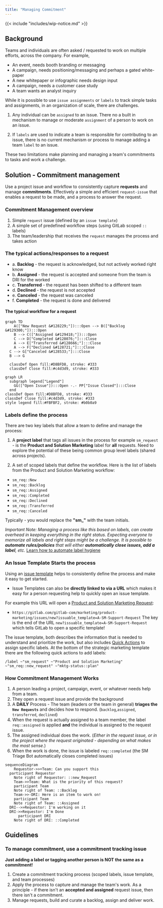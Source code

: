 ```yaml
---
title: "Managing Commitment"
---
```


{{< include "includes/wip-notice.md" >}}

## Background

Teams and individuals are often asked / requested to work on multiple efforts, across the company.  For example,
- An event, needs booth branding or messaging
- A campaign, needs positioning/messaging and perhaps a gated white-paper
- A new whitepaper or infographic needs design input
- A campaign, needs a customer case study
- A team wants an analyst inquiry

While it is possible to use `issue assignments` or `labels` to track simple tasks and assignments, in an organization of scale, there are challenges.

1. Any individual can be `assigned` to an issue.  There no a built in mechanism to manage or moderate `assignment` of a person to work on an issue.

2. If `labels` are used to indicate a team is responsible for contributing to an issue, there is no current mechanism or process to manage adding a team `label` to an issue.

These two limitations make planning and managing a team's commitments to tasks and work a challenge.

## Solution - Commitment management

Use a project issue and workflow to consistently capture **requests** and manage **commitments**.   Effectively a simple and efficient `request-issue` that enables a request to be made, and a process to answer the request.

### Commitment Management overview

1. Simple `request` issue (defined by an `issue template`)
1. A simple set of predefined workflow steps (using GitLab scoped `::` labels)
1. The team/leadership that receives the `request` manages the process and takes action

### The typical actions/responses to a request

- a. **Backlog** - the request is acknowledged, but not actively worked right know
- b. **Assigned** - the request is accepted and someone from the team is DRI for the worked
- c. **Transferred** - the request has been shifted to a different team
- d. **Declined** - the request is not accepted
- e. **Canceled** - the request was canceled
- f. **Completed** - the request is done and delivered

#### The typical workflow for a request

```mermaid
graph TD
    A(["New Request &#128229;"]):::Open --> B(["Backlog &#129300;"]):::Open
    B --> C(["Assigned &#129418;"]):::Open
    C --> D["Completed &#128076;"]:::Close
    A --> E["Transferred &#128666;"]:::Close
    A --> F["Declined &#128721;"]:::Close
  C --> G["Canceled &#128533;"]:::Close
  B --> G

  classDef Open fill:#D8BFD8, stroke: #333
  classDef Close fill:#c4d3d9, stroke: #333
````

```mermaid
graph LR
  subgraph legend["Legend"]
    GG(["Open Issue"]):::Open -.- PP["Issue Closed"]:::Close
  end
classDef Open fill:#D8BFD8, stroke: #333
classDef Close fill:#c4d3d9, stroke: #333
style legend fill:#FBFBF2, stroke: #b0b0a9
```

### Labels define the process

There are two key labels that allow a team to define and manage the process:

1. A **project label** that tags all issues in the process for example
`sm_request` - is the **Product and Solution Marketing** label for **all** requests.   Need to explore the potential of these being common group level labels (shared across projects).

2. A set of scoped labels that define the workflow.  Here is the list of labels from the Product and Solution Marketing workflow:
- `sm_req::New`
- `sm_req::Backlog`
- `sm_req::Assigned`
- `sm_req::Completed`
- `sm_req::Declined`
- `sm_req::Transferred`
- `sm_req::Canceled`

Typically - you would replace the **"sm_"** with the team initials.

*Important Note:  Managing a process like this based on labels, can create overhead in keeping everything in the right status. Expecting everyone to memorize all labels and right steps might be a challenge. It is possible to **automate rules/policies** that will either **automatically close issues, add a label**, etc.*  [Learn how to automate label hygiene](/handbook/marketing/brand-and-product-marketing/product-and-solution-marketing/getting-started/105/)

### An Issue Template Starts the process

Using an [issue template](https://docs.gitlab.com/ee/user/project/description_templates.html) helps to consistently define the process and make it easy to get started.

* Issue Templates can also be **directly linked to via a URL** which makes it easy for a person requesting help to quickly open an issue template.

For example this URL will open a [Product and Solution Marketing Request](https://gitlab.com/gitlab-com/marketing/product-marketing/issues/new?issuable_template=A-SM-Support-Request):

- `https://gitlab.com/gitlab-com/marketing/product-marketing/issues/new?issuable_template=A-SM-Support-Request`
The key is the end of the URL `new?issuable_template=A-SM-Support-Request` which tells GitLab to open a specific template!

The issue template, both describes the information that is needed to understand and prioritize the work, but also includes [Quick Actions](https://docs.gitlab.com/ee/user/project/quick_actions.html) to assign specific labels.   At the bottom of the strategic marketing template there are the following quick actions to add labels:

`/label ~"sm_request" ~"Product and Solution Marketing" ~"sm_req::new_request" ~"mktg-status::plan"`

### How Commitment Management Works

1. A person leading a project, campaign, event, or whatever needs help from a team.
1. They open a request issue and provide the background
1. A **DAILY** Process - The team (leaders or the team in general) **triages the `New Requests`** and decides how to respond.  (`backlog`,`assigned`, `transferred`, `declined`)
1.  When the request is actually assigned to a team member, the label `req::assigned` is applied **and** the individual is assigned to the request issue.
1. The assigned individual does the work. (*Either in the request issue, or in the project where the request originated - depending on what makes the most sense.*)
1. When the work is done, the issue is labeled `req::completed`
(the SM Triage Bot automatically closes completed issues)

```mermaid
sequenceDiagram
    Requestor->>+Team: Can you support this
  participant Requestor
    Note right of Requestor: ::new_Request
    Team->>Team: What is the priority of this request?
    participant Team
    Note right of Team: ::Backlog
    Team->>-DRI: Here is an item to work on!
    participant Team
    Note right of Team: ::Assigned
  DRI-->>Requestor: I'm working on it
  DRI->>Requestor: I'm Done
      participant DRI
    Note right of DRI: ::Completed
```

## Guidelines

### To manage commitment, use a commitment tracking issue

**Just adding a label or tagging another person is NOT the same as a commitment!**

1. Create a commitment tracking process (scoped labels, issue template, and team processes)
2. Apply the process to capture and manage the team's work.  As a principle - if there isn't an **accepted and assigned** request issue, then there isn't a commitment.
3. Manage requests, build and curate a backlog, assign and deliver work.
